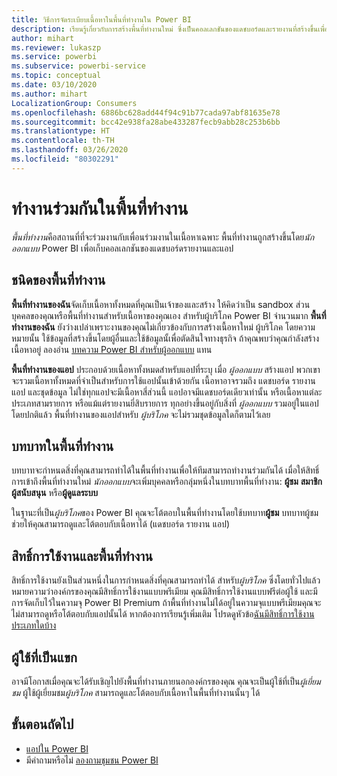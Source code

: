 ```yaml
---
title: วิธีการจัดระเบียบเนื้อหาในพื้นที่ทำงานใน Power BI
description: เรียนรู้เกี่ยวกับการสร้างพื้นที่ทำงานใหม่ ซึ่งเป็นคอลเลกชันของแดชบอร์ดและรายงานที่สร้างขึ้นเพื่อนำเสนอเมตริกหลักสำหรับองค์กรของคุณ
author: mihart
ms.reviewer: lukaszp
ms.service: powerbi
ms.subservice: powerbi-service
ms.topic: conceptual
ms.date: 03/10/2020
ms.author: mihart
LocalizationGroup: Consumers
ms.openlocfilehash: 6886bc628add44f94c91b77cada97abf81635e78
ms.sourcegitcommit: bcc42e938fa28abe433287fecb9abb28c253b6bb
ms.translationtype: HT
ms.contentlocale: th-TH
ms.lasthandoff: 03/26/2020
ms.locfileid: "80302291"
---
```

# <a name="collaborate-in-workspaces"></a>ทำงานร่วมกันในพื้นที่ทำงาน

 *พื้นที่ทำงาน*คือสถานที่ที่จะร่วมงานกับเพื่อนร่วมงานในเนื้อหาเฉพาะ พื้นที่ทำงานถูกสร้างขึ้นโดย*นักออกแบบ* Power BI เพื่อเก็บคอลเลกชันของแดชบอร์ดรายงานและแอป 

## <a name="types-of-workspaces"></a>ชนิดของพื้นที่ทำงาน
**พื้นที่ทำงานของฉัน**จัดเก็บเนื้อหาทั้งหมดที่คุณเป็นเจ้าของและสร้าง ให้คิดว่าเป็น sandbox ส่วนบุคคลของคุณหรือพื้นที่ทำงานสำหรับเนื้อหาของคุณเอง สำหรับผู้บริโภค Power BI จำนวนมาก **พื้นที่ทำงานของฉัน** ยังว่างเปล่าเพราะงานของคุณไม่เกี่ยวข้องกับการสร้างเนื้อหาใหม่ ผู้บริโภค โดยความหมายนั้น ใช้ข้อมูลที่สร้างขึ้นโดยผู้อื่นและใช้ข้อมูลนั้เพื่อตัดสินใจทางธุรกิจ ถ้าคุณพบว่าคุณกำลังสร้างเนื้อหาอยู่ ลองอ่าน [บทความ Power BI สำหรับผู้ออกแบบ](../create-reports/index.yml) แทน

**พื้นที่ทำงานของแอป** ประกอบด้วยเนื้อหาทั้งหมดสำหรับแอปที่ระบุ เมื่อ *ผู้ออกแบบ* สร้างแอป พวกเขาจะรวมเนื้อหาทั้งหมดที่จำเป็นสำหรับการใช้แอปนั้นเข้าด้วยกัน เนื้อหาอาจรวมถึง แดชบอร์ด รายงาน แอป และชุดข้อมูล ไม่ใช่ทุกแอปจะมีเนื้อหาสี่ส่วนนี้ แอปอาจมีแดชบอร์ดเดียวเท่านั้น หรือเนื้อหาแต่ละประเภทสามรายการ หรือแม้แต่รายงานยี่สิบรายการ ทุกอย่างขึ้นอยู่กับสิ่งที่ *ผู้ออกแบบ* รวมอยู่ในแอป โดยปกติแล้ว พื้นที่ทำงานของแอปสำหรับ *ผู้บริโภค* จะไม่รวมชุดข้อมูลใดก็ตามไว้เลย

<!--<art showing different wss> -->

## <a name="roles-in-the-workspaces"></a>บทบาทในพื้นที่ทำงาน

บทบาทจะกำหนดสิ่งที่คุณสามารถทำได้ในพื้นที่ทำงานเพื่อให้ทีมสามารถทำงานร่วมกันได้  เมื่อให้สิทธิ์การเข้าถึงพื้นที่ทำงานใหม่ *นักออกแบบ*จะเพิ่มบุคคลหรือกลุ่มหนึ่งในบทบาทพื้นที่ทำงาน: **ผู้ชม** **สมาชิก** **ผู้สนับสนุน** หรือ**ผู้ดูแลระบบ** 

ในฐานะที่เป็น*ผู้บริโภค*ของ Power BI คุณจะโต้ตอบในพื้นที่ทำงานโดยใช้บทบาท**ผู้ชม** บทบาทผู้ชมช่วยให้คุณสามารถดูและโต้ตอบกับเนื้อหาได้ (แดชบอร์ด รายงาน แอป) <!--For a detailed list of what you can do as a *consumer* with the Viewer role, see [Viewer role in an organization with Premium](end-user-license.md#viewer-role-in-an-organization-with-a-premium-license).-->

## <a name="licensing-and-workspaces"></a>สิทธิ์การใช้งานและพื้นที่ทำงาน
สิทธิ์การใช้งานยังเป็นส่วนหนึ่งในการกำหนดสิ่งที่คุณสามารถทำได้ สำหรับ*ผู้บริโภค* ซึ่งโดยทั่วไปแล้วหมายความว่าองค์กรของคุณมีสิทธิ์การใช้งานแบบพรีเมียม คุณมีสิทธิ์การใช้งานแบบฟรีต่อผู้ใช้ และมีการจัดเก็บไว้ในความจุ Power BI Premium  ถ้าพื้นที่ทำงานไม่ได้อยู่ในความจุแบบพรีเมียมคุณจะไม่สามารถดูหรือโต้ตอบกับแอปนั้นได้ หากต้องการเรียนรู้เพิ่มเติม โปรดดูหัวข้อ[ฉันมีสิทธิ์การใช้งานประเภทใดบ้าง](end-user-license.md)

## <a name="guest-users"></a>ผู้ใช้ที่เป็นแขก
อาจมีโอกาสเมื่อคุณจะได้รับเชิญไปยังพื้นที่ทำงานภายนอกองค์กรของคุณ คุณจะเป็นผู้ใช้ที่เป็น*ผู้เยี่ยมชม* ผู้ใช้ผู้เยี่ยมชม*ผู้บริโภค* สามารถดูและโต้ตอบกับเนื้อหาในพื้นที่ทำงานนั้นๆ ได้ 





## <a name="next-steps"></a>ขั้นตอนถัดไป
* [แอปใน Power BI](end-user-apps.md)    
* มีคำถามหรือไม่ [ลองถามชุมชน Power BI](https://community.powerbi.com/)













